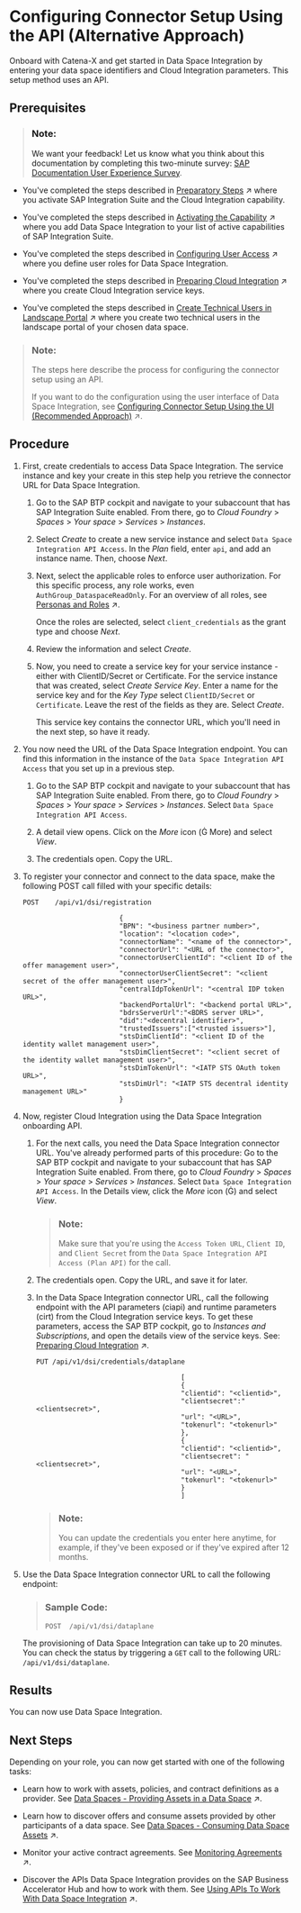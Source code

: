 <!-- loiobfa408ca806d4b9f9a891b37901d75aa -->

<link rel="stylesheet" type="text/css" href="css/sap-icons.css"/>

# Configuring Connector Setup Using the API \(Alternative Approach\)

Onboard with Catena-X and get started in Data Space Integration by entering your data space identifiers and Cloud Integration parameters. This setup method uses an API.



<a name="loiobfa408ca806d4b9f9a891b37901d75aa__prereq_h5t_pd5_jyb"/>

## Prerequisites

> ### Note:  
> We want your feedback! Let us know what you think about this documentation by completing this two-minute survey: [SAP Documentation User Experience Survey](https://sapinsights.eu.qualtrics.com/jfe/form/SV_bJ9iYJuEJNrZNUq).

-   You've completed the steps described in [Preparatory Steps](https://help.sap.com/viewer/fd99f220bba84308b411ea62c86ff31e/CLOUD/en-US/247522607cdc4dbebe6dbf09068aaa7e.html "Before you can perform the onboarding steps that are specific to Data Space Integration, you must be onboarded to SAP Integration Suite and have enabled Cloud Integration.") :arrow_upper_right: where you activate SAP Integration Suite and the Cloud Integration capability.

-   You've completed the steps described in [Activating the Capability](https://help.sap.com/viewer/fd99f220bba84308b411ea62c86ff31e/CLOUD/en-US/be375cb46b4a4fada37e62b90efcf0d8.html "Learn how to activate the Data Space Integration capability within SAP Integration Suite.") :arrow_upper_right: where you add Data Space Integration to your list of active capabilities of SAP Integration Suite.
-   You've completed the steps described in [Configuring User Access](https://help.sap.com/viewer/fd99f220bba84308b411ea62c86ff31e/CLOUD/en-US/cc811d8612d64ede9ccf7edcb390ecc2.html "Before users can access the application, you need to assign the relevant role collections to them.") :arrow_upper_right: where you define user roles for Data Space Integration.

-   You've completed the steps described in [Preparing Cloud Integration](https://help.sap.com/viewer/fd99f220bba84308b411ea62c86ff31e/CLOUD/en-US/7014b7d65f2d479d9328d302e5ec0499.html "Data Space Integration interacts with Cloud Integration, so you must perform a few preparatory steps before you can get started with Data Space Integration.") :arrow_upper_right: where you create Cloud Integration service keys.

-   You've completed the steps described in [Create Technical Users in Landscape Portal](https://help.sap.com/viewer/fd99f220bba84308b411ea62c86ff31e/CLOUD/en-US/fb8d9abc5a35406c8565701ddcc7d217.html "Prepare your technical users in the landscape portal of your chosen data space.") :arrow_upper_right: where you create two technical users in the landscape portal of your chosen data space.


> ### Note:  
> The steps here describe the process for configuring the connector setup using an API.
> 
> If you want to do the configuration using the user interface of Data Space Integration, see [Configuring Connector Setup Using the UI (Recommended Approach)](https://help.sap.com/viewer/fd99f220bba84308b411ea62c86ff31e/CLOUD/en-US/802257f4a72642ad80812009e4bd3c54.html "Onboard with Catena-X and get started in Data Space Integration by entering your data space identifiers and Cloud Integration parameters. This setup method uses the user interface of Data Space Integration.") :arrow_upper_right:.



<a name="loiobfa408ca806d4b9f9a891b37901d75aa__steps_p54_vlj_pyb"/>

## Procedure

1.  First, create credentials to access Data Space Integration. The service instance and key your create in this step help you retrieve the connector URL for Data Space Integration.

    1.  Go to the SAP BTP cockpit and navigate to your subaccount that has SAP Integration Suite enabled. From there, go to *Cloud Foundry* \> *Spaces* \> *Your space* \> *Services* \> *Instances*.

    2.  Select *Create* to create a new service instance and select `Data Space Integration API Access`. In the *Plan* field, enter `api`, and add an instance name. Then, choose *Next*.

    3.  Next, select the applicable roles to enforce user authorization. For this specific process, any role works, even `AuthGroup_DataspaceReadOnly`. For an overview of all roles, see [Personas and Roles](https://help.sap.com/viewer/fd99f220bba84308b411ea62c86ff31e/CLOUD/en-US/bb8cd79bd90e4b70ae424d7ff3f8c1e8.html "Get an overview of the personas and roles in Data Space Integration and the tasks they can accomplish.") :arrow_upper_right:.

        Once the roles are selected, select `client_credentials` as the grant type and choose *Next*.

    4.  Review the information and select *Create*.

    5.  Now, you need to create a service key for your service instance - either with ClientID/Secret or Certificate. For the service instance that was created, select *Create Service Key*. Enter a name for the service key and for the *Key Type* select `ClientID/Secret` or `Certificate`. Leave the rest of the fields as they are. Select *Create*.

        This service key contains the connector URL, which you'll need in the next step, so have it ready.


2.  You now need the URL of the Data Space Integration endpoint. You can find this information in the instance of the `Data Space Integration API Access` that you set up in a previous step.

    1.  Go to the SAP BTP cockpit and navigate to your subaccount that has SAP Integration Suite enabled. From there, go to *Cloud Foundry* \> *Spaces* \> *Your space* \> *Services* \> *Instances*. Select `Data Space Integration API Access`.

    2.  A detail view opens. Click on the *More* icon \(<span class="SAP-icons-V5"></span> More\) and select *View*.

    3.  The credentials open. Copy the URL.


3.  To register your connector and connect to the data space, make the following POST call filled with your specific details:

    ```
    POST	/api/v1/dsi/registration
    						
    						{
    						"BPN": "<business partner number>",
    						"location": "<location code>",
    						"connectorName": "<name of the connector>",
    						"connectorUrl": "<URL of the connector>",
    						"connectorUserClientId": "<client ID of the offer management user>",
    						"connectorUserClientSecret": "<client secret of the offer management user>",
    						"centralIdpTokenUrl": "<central IDP token URL>",
    						"backendPortalUrl": "<backend portal URL>",
    						"bdrsServerUrl":"<BDRS server URL>",
    						"did":"<decentral identifier>",
    						"trustedIssuers":["<trusted issuers>"], 
    						"stsDimClientId": "<client ID of the identity wallet management user>",
    						"stsDimClientSecret": "<client secret of the identity wallet management user>",
    						"stsDimTokenUrl": "<IATP STS OAuth token URL>",
    						"stsDimUrl": "<IATP STS decentral identity management URL>"
    						}
    ```

4.  Now, register Cloud Integration using the Data Space Integration onboarding API.

    1.  For the next calls, you need the Data Space Integration connector URL. You've already performed parts of this procedure: Go to the SAP BTP cockpit and navigate to your subaccount that has SAP Integration Suite enabled. From there, go to *Cloud Foundry* \> *Spaces* \> *Your space* \> *Services* \> *Instances*. Select `Data Space Integration API Access`. In the Details view, click the *More* icon \(<span class="SAP-icons-V5"></span>\) and select *View*.

        > ### Note:  
        > Make sure that you're using the `Access Token URL`, `Client ID`, and `Client Secret` from the `Data Space Integration API Access (Plan API)` for the call.

    2.  The credentials open. Copy the URL, and save it for later.

    3.  In the Data Space Integration connector URL, call the following endpoint with the API parameters \(ciapi\) and runtime parameters \(cirt\) from the Cloud Integration service keys. To get these parameters, access the SAP BTP cockpit, go to *Instances and Subscriptions*, and open the details view of the service keys. See: [Preparing Cloud Integration](https://help.sap.com/viewer/fd99f220bba84308b411ea62c86ff31e/CLOUD/en-US/7014b7d65f2d479d9328d302e5ec0499.html "Data Space Integration interacts with Cloud Integration, so you must perform a few preparatory steps before you can get started with Data Space Integration.") :arrow_upper_right:.

        ```
        PUT	/api/v1/dsi/credentials/dataplane
        									
        									[     
        									{
        									"clientid": "<clientid>",
        									"clientsecret":"<clientsecret>",
        									"url": "<URL>",
        									"tokenurl": "<tokenurl>"
        									},
        									{
        									"clientid": "<clientid>",
        									"clientsecret": "<clientsecret>",
        									"url": "<URL>",
        									"tokenurl": "<tokenurl>"
        									}
        									]
        ```

        > ### Note:  
        > You can update the credentials you enter here anytime, for example, if they've been exposed or if they've expired after 12 months.


5.  Use the Data Space Integration connector URL to call the following endpoint:

    > ### Sample Code:  
    > ```
    > POST	/api/v1/dsi/dataplane
    > ```

    The provisioning of Data Space Integration can take up to 20 minutes. You can check the status by triggering a `GET` call to the following URL: `/api/v1/dsi/dataplane`.




<a name="loiobfa408ca806d4b9f9a891b37901d75aa__result_t3z_p25_jyb"/>

## Results

You can now use Data Space Integration.



<a name="loiobfa408ca806d4b9f9a891b37901d75aa__postreq_cy4_m4c_kcc"/>

## Next Steps

Depending on your role, you can now get started with one of the following tasks:

-   Learn how to work with assets, policies, and contract definitions as a provider. See [Data Spaces - Providing Assets in a Data Space](https://help.sap.com/viewer/fd99f220bba84308b411ea62c86ff31e/CLOUD/en-US/e438274e254449429a1d9752b24a3c78.html "In Data Space Integration, as a provider, you want to create assets and policies, and bundle them into contract definitions to facilitate data exchange between different members of your network.") :arrow_upper_right:.

-   Learn how to discover offers and consume assets provided by other participants of a data space. See [Data Spaces - Consuming Data Space Assets](https://help.sap.com/viewer/fd99f220bba84308b411ea62c86ff31e/CLOUD/en-US/32a37405e68246669bb3b4c1a8995e7c.html "In Data Space Integration, as a consumer, you want to consume data assets provided by other members of the data space.") :arrow_upper_right:.

-   Monitor your active contract agreements. See [Monitoring Agreements](https://help.sap.com/viewer/fd99f220bba84308b411ea62c86ff31e/CLOUD/en-US/b0169176b43b4e02a03b3b24c5adf8b6.html "Get an overview of existing agreements both as a provider and a consumer.") :arrow_upper_right:.

-   Discover the APIs Data Space Integration provides on the SAP Business Accelerator Hub and how to work with them. See [Using APIs To Work With Data Space Integration](https://help.sap.com/viewer/fd99f220bba84308b411ea62c86ff31e/CLOUD/en-US/17544cc377394d2885662fbda0bdd00b.html "Data Space Integration provides APIs for accessing and managing resources, which can be tested on the SAP Business Accelerator Hub. To interact with Data Space Integration using the API, you must create a service instance and service key for inbound authentication.") :arrow_upper_right:.


